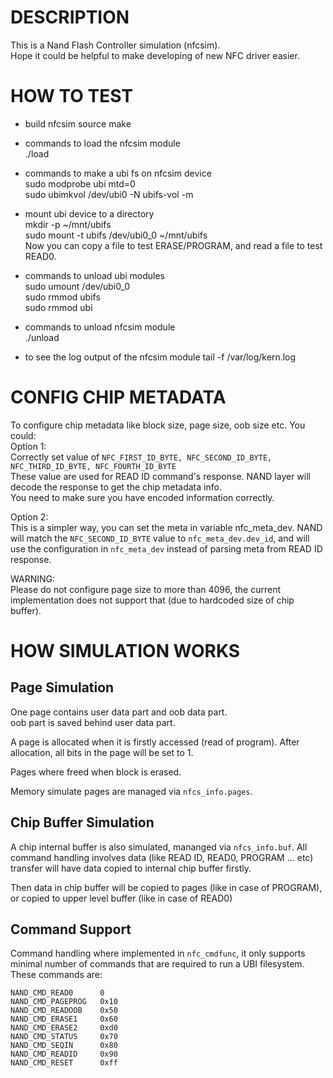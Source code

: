DESCRIPTION
=======================
This is a Nand Flash Controller simulation (nfcsim).   
Hope it could be helpful to make developing of new NFC driver easier.   



HOW TO TEST
=======================
* build nfcsim source
make

* commands to load the nfcsim module  
./load  

* commands to make a ubi fs on nfcsim device  
sudo modprobe ubi mtd=0  
sudo ubimkvol /dev/ubi0 -N ubifs-vol -m  

* mount ubi device to a directory  
mkdir -p ~/mnt/ubifs  
sudo mount -t ubifs /dev/ubi0_0 ~/mnt/ubifs  
Now you can copy a file to test ERASE/PROGRAM, and read a file to test READ0.  


* commands to unload ubi modules  
sudo umount /dev/ubi0_0  
sudo rmmod ubifs  
sudo rmmod ubi  

* commands to unload nfcsim module  
./unload  

* to see the log output of the nfcsim module
tail -f /var/log/kern.log



CONFIG CHIP METADATA
=======================
To configure chip metadata like block size, page size, oob size etc.
You could:  
Option 1:     
Correctly set value of `NFC_FIRST_ID_BYTE, NFC_SECOND_ID_BYTE, NFC_THIRD_ID_BYTE, NFC_FOURTH_ID_BYTE`  
These value are used for READ ID command's response. NAND layer will decode the response to get the chip metadata info.  
You need to make sure you have encoded information correctly.   

Option 2:  
This is a simpler way, you can set the meta in variable nfc_meta_dev. NAND will match the `NFC_SECOND_ID_BYTE` value to `nfc_meta_dev.dev_id`, and will use the configuration in `nfc_meta_dev` instead of parsing meta from READ ID response.

WARNING:  
Please do not configure page size to more than 4096, the current implementation does not support that (due to hardcoded size of chip buffer). 



HOW SIMULATION WORKS
=======================
Page Simulation
----------
One page contains user data part and oob data part.  
oob part is saved behind user data part.

A page is allocated when it is firstly accessed (read of program). After allocation, all bits in the page will be set to 1. 

Pages where freed when block is erased.   

Memory simulate pages are managed via `nfcs_info.pages`. 


Chip Buffer Simulation
----------
A chip internal buffer is also simulated, mananged via `nfcs_info.buf`. 
All command handling involves data (like READ ID, READ0, PROGRAM ... etc) transfer will have data copied to internal chip buffer firstly.  

Then data in chip buffer will be copied to pages (like in case of PROGRAM), or copied to upper level buffer (like in case of READ0)   


Command Support
----------
Command handling where implemented in `nfc_cmdfunc`, it only supports minimal number of commands that are required to run a UBI filesystem.   
These commands are:  
```
NAND_CMD_READ0		0  
NAND_CMD_PAGEPROG	0x10  
NAND_CMD_READOOB	0x50  
NAND_CMD_ERASE1		0x60  
NAND_CMD_ERASE2		0xd0  
NAND_CMD_STATUS		0x70  
NAND_CMD_SEQIN		0x80  
NAND_CMD_READID		0x90  
NAND_CMD_RESET		0xff  
```








